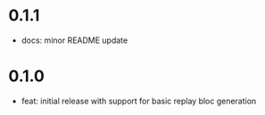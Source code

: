 # 0.1.1

- docs: minor README update

# 0.1.0

- feat: initial release with support for basic replay bloc generation
